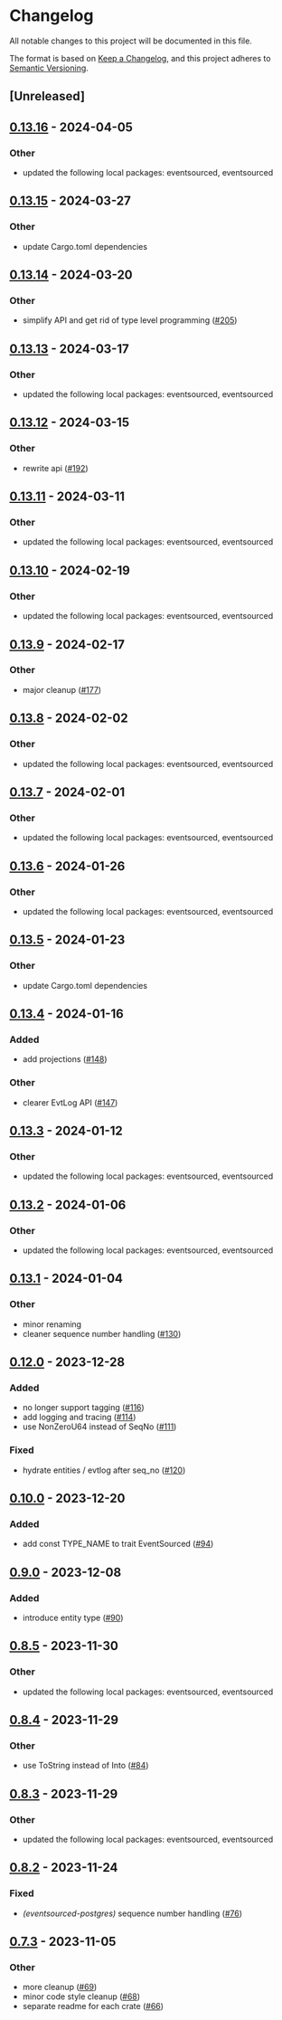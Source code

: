 # Changelog
All notable changes to this project will be documented in this file.

The format is based on [Keep a Changelog](https://keepachangelog.com/en/1.0.0/),
and this project adheres to [Semantic Versioning](https://semver.org/spec/v2.0.0.html).

## [Unreleased]

## [0.13.16](https://github.com/hseeberger/eventsourced/compare/eventsourced-postgres-v0.13.15...eventsourced-postgres-v0.13.16) - 2024-04-05

### Other
- updated the following local packages: eventsourced, eventsourced

## [0.13.15](https://github.com/hseeberger/eventsourced/compare/eventsourced-postgres-v0.13.14...eventsourced-postgres-v0.13.15) - 2024-03-27

### Other
- update Cargo.toml dependencies

## [0.13.14](https://github.com/hseeberger/eventsourced/compare/eventsourced-postgres-v0.13.13...eventsourced-postgres-v0.13.14) - 2024-03-20

### Other
- simplify API and get rid of type level programming ([#205](https://github.com/hseeberger/eventsourced/pull/205))

## [0.13.13](https://github.com/hseeberger/eventsourced/compare/eventsourced-postgres-v0.13.12...eventsourced-postgres-v0.13.13) - 2024-03-17

### Other
- updated the following local packages: eventsourced, eventsourced

## [0.13.12](https://github.com/hseeberger/eventsourced/compare/eventsourced-postgres-v0.13.11...eventsourced-postgres-v0.13.12) - 2024-03-15

### Other
- rewrite api ([#192](https://github.com/hseeberger/eventsourced/pull/192))

## [0.13.11](https://github.com/hseeberger/eventsourced/compare/eventsourced-postgres-v0.13.10...eventsourced-postgres-v0.13.11) - 2024-03-11

### Other
- updated the following local packages: eventsourced, eventsourced

## [0.13.10](https://github.com/hseeberger/eventsourced/compare/eventsourced-postgres-v0.13.9...eventsourced-postgres-v0.13.10) - 2024-02-19

### Other
- updated the following local packages: eventsourced, eventsourced

## [0.13.9](https://github.com/hseeberger/eventsourced/compare/eventsourced-postgres-v0.13.8...eventsourced-postgres-v0.13.9) - 2024-02-17

### Other
- major cleanup ([#177](https://github.com/hseeberger/eventsourced/pull/177))

## [0.13.8](https://github.com/hseeberger/eventsourced/compare/eventsourced-postgres-v0.13.7...eventsourced-postgres-v0.13.8) - 2024-02-02

### Other
- updated the following local packages: eventsourced, eventsourced

## [0.13.7](https://github.com/hseeberger/eventsourced/compare/eventsourced-postgres-v0.13.6...eventsourced-postgres-v0.13.7) - 2024-02-01

### Other
- updated the following local packages: eventsourced, eventsourced

## [0.13.6](https://github.com/hseeberger/eventsourced/compare/eventsourced-postgres-v0.13.5...eventsourced-postgres-v0.13.6) - 2024-01-26

### Other
- updated the following local packages: eventsourced, eventsourced

## [0.13.5](https://github.com/hseeberger/eventsourced/compare/eventsourced-postgres-v0.13.4...eventsourced-postgres-v0.13.5) - 2024-01-23

### Other
- update Cargo.toml dependencies

## [0.13.4](https://github.com/hseeberger/eventsourced/compare/eventsourced-postgres-v0.13.3...eventsourced-postgres-v0.13.4) - 2024-01-16

### Added
- add projections ([#148](https://github.com/hseeberger/eventsourced/pull/148))

### Other
- clearer EvtLog API ([#147](https://github.com/hseeberger/eventsourced/pull/147))

## [0.13.3](https://github.com/hseeberger/eventsourced/compare/eventsourced-postgres-v0.13.2...eventsourced-postgres-v0.13.3) - 2024-01-12

### Other
- updated the following local packages: eventsourced, eventsourced

## [0.13.2](https://github.com/hseeberger/eventsourced/compare/eventsourced-postgres-v0.13.1...eventsourced-postgres-v0.13.2) - 2024-01-06

### Other
- updated the following local packages: eventsourced, eventsourced

## [0.13.1](https://github.com/hseeberger/eventsourced/compare/eventsourced-postgres-v0.13.0...eventsourced-postgres-v0.13.1) - 2024-01-04

### Other
- minor renaming
- cleaner sequence number handling ([#130](https://github.com/hseeberger/eventsourced/pull/130))

## [0.12.0](https://github.com/hseeberger/eventsourced/compare/eventsourced-postgres-v0.11.0...eventsourced-postgres-v0.12.0) - 2023-12-28

### Added
- no longer support tagging ([#116](https://github.com/hseeberger/eventsourced/pull/116))
- add logging and tracing ([#114](https://github.com/hseeberger/eventsourced/pull/114))
- use NonZeroU64 instead of SeqNo ([#111](https://github.com/hseeberger/eventsourced/pull/111))

### Fixed
- hydrate entities / evtlog after seq_no ([#120](https://github.com/hseeberger/eventsourced/pull/120))

## [0.10.0](https://github.com/hseeberger/eventsourced/compare/eventsourced-postgres-v0.9.0...eventsourced-postgres-v0.10.0) - 2023-12-20

### Added
- add const TYPE_NAME to trait EventSourced ([#94](https://github.com/hseeberger/eventsourced/pull/94))

## [0.9.0](https://github.com/hseeberger/eventsourced/compare/eventsourced-postgres-v0.8.5...eventsourced-postgres-v0.9.0) - 2023-12-08

### Added
- introduce entity type ([#90](https://github.com/hseeberger/eventsourced/pull/90))

## [0.8.5](https://github.com/hseeberger/eventsourced/compare/eventsourced-postgres-v0.8.4...eventsourced-postgres-v0.8.5) - 2023-11-30

### Other
- updated the following local packages: eventsourced, eventsourced

## [0.8.4](https://github.com/hseeberger/eventsourced/compare/eventsourced-postgres-v0.8.3...eventsourced-postgres-v0.8.4) - 2023-11-29

### Other
- use ToString instead of Into<String> ([#84](https://github.com/hseeberger/eventsourced/pull/84))

## [0.8.3](https://github.com/hseeberger/eventsourced/compare/eventsourced-postgres-v0.8.2...eventsourced-postgres-v0.8.3) - 2023-11-29

### Other
- updated the following local packages: eventsourced, eventsourced

## [0.8.2](https://github.com/hseeberger/eventsourced/compare/eventsourced-postgres-v0.8.1...eventsourced-postgres-v0.8.2) - 2023-11-24

### Fixed
- *(eventsourced-postgres)* sequence number handling ([#76](https://github.com/hseeberger/eventsourced/pull/76))

## [0.7.3](https://github.com/hseeberger/eventsourced/compare/eventsourced-postgres-v0.7.2...eventsourced-postgres-v0.7.3) - 2023-11-05

### Other
- more cleanup ([#69](https://github.com/hseeberger/eventsourced/pull/69))
- minor code style cleanup ([#68](https://github.com/hseeberger/eventsourced/pull/68))
- separate readme for each crate ([#66](https://github.com/hseeberger/eventsourced/pull/66))
